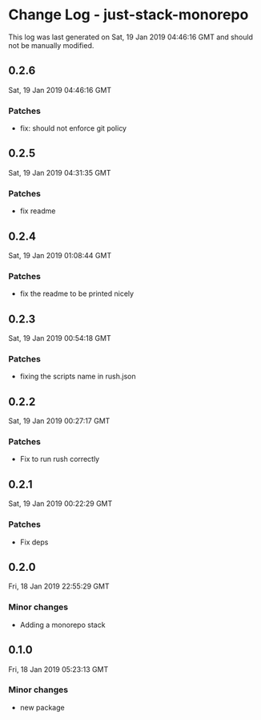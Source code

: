 # Change Log - just-stack-monorepo

This log was last generated on Sat, 19 Jan 2019 04:46:16 GMT and should not be manually modified.

## 0.2.6
Sat, 19 Jan 2019 04:46:16 GMT

### Patches

- fix: should not enforce git policy

## 0.2.5
Sat, 19 Jan 2019 04:31:35 GMT

### Patches

- fix readme

## 0.2.4
Sat, 19 Jan 2019 01:08:44 GMT

### Patches

- fix the readme to be printed nicely

## 0.2.3
Sat, 19 Jan 2019 00:54:18 GMT

### Patches

- fixing the scripts name in rush.json

## 0.2.2
Sat, 19 Jan 2019 00:27:17 GMT

### Patches

- Fix to run rush correctly

## 0.2.1
Sat, 19 Jan 2019 00:22:29 GMT

### Patches

- Fix deps

## 0.2.0
Fri, 18 Jan 2019 22:55:29 GMT

### Minor changes

- Adding a monorepo stack

## 0.1.0
Fri, 18 Jan 2019 05:23:13 GMT

### Minor changes

- new package

